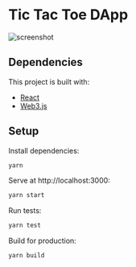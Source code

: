# Tic Tac Toe DApp

![screenshot](https://user-images.githubusercontent.com/25278658/41843863-db3446ec-786e-11e8-9b9a-3867c9c5d3aa.png)

## Dependencies

This project is built with:

- [React](https://reactjs.org/)
- [Web3.js](https://web3js.readthedocs.io/en/1.0/index.html)

## Setup

Install dependencies:

```bash
yarn
```

Serve at http://localhost:3000:

```bash
yarn start
```

Run tests:

```bash
yarn test
```

Build for production:

```bash
yarn build
```
